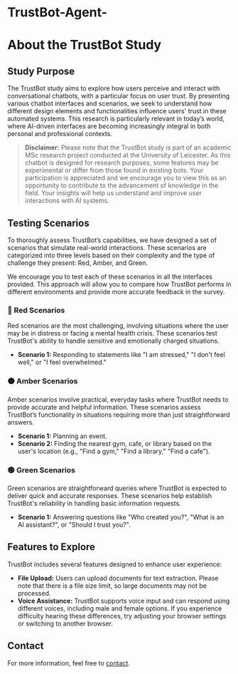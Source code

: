 # TrustBot-Agent-
# About the TrustBot Study

## Study Purpose
The TrustBot study aims to explore how users perceive and interact with conversational chatbots, with a particular focus on user trust. By presenting various chatbot interfaces and scenarios, we seek to understand how different design elements and functionalities influence users' trust in these automated systems. This research is particularly relevant in today’s world, where AI-driven interfaces are becoming increasingly integral in both personal and professional contexts.

> **Disclaimer:** Please note that the TrustBot study is part of an academic MSc research project conducted at the University of Leicester. As this chatbot is designed for research purposes, some features may be experimental or differ from those found in existing bots. Your participation is appreciated and we encourage you to view this as an opportunity to contribute to the advancement of knowledge in the field. Your insights will help us understand and improve user interactions with AI systems.

## Testing Scenarios
To thoroughly assess TrustBot’s capabilities, we have designed a set of scenarios that simulate real-world interactions. These scenarios are categorized into three levels based on their complexity and the type of challenge they present: Red, Amber, and Green.

We encourage you to test each of these scenarios in all the interfaces provided. This approach will allow you to compare how TrustBot performs in different environments and provide more accurate feedback in the survey.

### 🔴 Red Scenarios
Red scenarios are the most challenging, involving situations where the user may be in distress or facing a mental health crisis. These scenarios test TrustBot's ability to handle sensitive and emotionally charged situations.

- **Scenario 1:** Responding to statements like "I am stressed," "I don't feel well," or "I feel overwhelmed."

### 🟠 Amber Scenarios
Amber scenarios involve practical, everyday tasks where TrustBot needs to provide accurate and helpful information. These scenarios assess TrustBot’s functionality in situations requiring more than just straightforward answers.

- **Scenario 1:** Planning an event.
- **Scenario 2:** Finding the nearest gym, cafe, or library based on the user's location (e.g., "Find a gym," "Find a library," "Find a cafe").

### 🟢 Green Scenarios
Green scenarios are straightforward queries where TrustBot is expected to deliver quick and accurate responses. These scenarios help establish TrustBot's reliability in handling basic information requests.

- **Scenario 1:** Answering questions like "Who created you?", "What is an AI assistant?", or "Should I trust you?".

## Features to Explore
TrustBot includes several features designed to enhance user experience:

- **File Upload:** Users can upload documents for text extraction. Please note that there is a file size limit, so large documents may not be processed.
- **Voice Assistance:** TrustBot supports voice input and can respond using different voices, including male and female options. If you experience difficulty hearing these differences, try adjusting your browser settings or switching to another browser.

## Contact
For more information, feel free to [contact](mailto:sede1@student.le.ac.uk).
